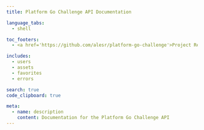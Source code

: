 ```yaml
---
title: Platform Go Challenge API Documentation

language_tabs:
  - shell

toc_footers:
  - <a href='https://github.com/alesr/platform-go-challenge'>Project Repository</a>

includes:
  - users
  - assets
  - favorites
  - errors

search: true
code_clipboard: true

meta:
  - name: description
    content: Documentation for the Platform Go Challenge API
---
```

